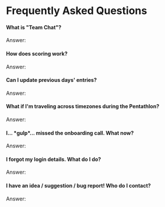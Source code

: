# Frequently Asked Questions

#### What is "Team Chat"?

Answer: 

#### How does scoring work?

Answer: 

#### Can I update previous days' entries?

Answer: 

#### What if I'm traveling across timezones during the Pentathlon?

Answer: 

#### I... \*gulp\*... missed the onboarding call. What now?

Answer: 

#### I forgot my login details. What do I do?

Answer: 

#### I have an idea / suggestion / bug report! Who do I contact?

Answer: 

